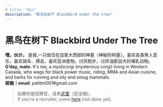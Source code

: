 ```yaml
---
# title: "Nyx"
description: "黑鸟在树下 Blackbird under the tree"
---
```

# 黑鸟在树下 Blackbird Under The Tree
<!-- # <span style="color:#6b21a8">黑鸟在树下 Blackbird under the tree</span>. -->

**嘿，伙计，** 是我,一只居住在加拿大西部的神基（神秘的柯基）。喜欢各类黑人音乐，喜欢骑车、搏击，喜欢亚洲食物。讨厌跑步，讨厌油腻自大的哺乳动物。\
**G’day, mate.** It's me, a mysticorgi (mysterious corgi) living in Western Canada, who wags for black power music, riding, MMA and Asian cuisine, and barks for running and oily and smug mammals. \
**邮箱｜email**: petitmi001#gmail.com

> 如果你是招聘官，请来[这里](https://petitmi.com)（还没做)。\
If you're a recruiter, come [here](https://petitmi.com) (not done yet).
